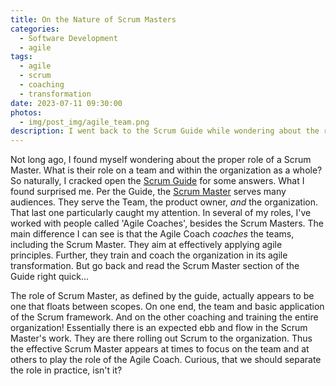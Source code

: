```yaml
---
title: On the Nature of Scrum Masters
categories:
  - Software Development
  - agile
tags:
  - agile
  - scrum
  - coaching
  - transformation
date: 2023-07-11 09:30:00
photos: 
  - img/post_img/agile_team.png
description: I went back to the Scrum Guide while wondering about the role of a Scrum Master, and I discovered something surprising.
---
```

Not long ago, I found myself wondering about the proper role of a Scrum Master. What is their role on a team and within the organization as a whole? So naturally, I cracked open the [Scrum Guide](https://scrumguides.org/scrum-guide.html) for some answers. What I found surprised me. Per the Guide, the [Scrum Master](https://scrumguides.org/scrum-guide.html#scrum-master) serves many audiences. They serve the Team, the product owner, _and_ the organization. That last one particularly caught my attention. In several of my roles, I've worked with people called 'Agile Coaches', besides the Scrum Masters. The main difference I can see is that the Agile Coach _coaches_ the teams, including the Scrum Master. They aim at effectively applying agile principles. Further, they train and coach the organization in its agile transformation. But go back and read the Scrum Master section of the Guide right quick... 

The role of Scrum Master, as defined by the guide, actually appears to be one that floats between scopes. On one end, the team and basic application of the Scrum framework. And on the other coaching and training the entire organization! Essentially there is an expected ebb and flow in the Scrum Master's work. They are there rolling out Scrum to the organization. Thus the effective Scrum Master appears at times to focus on the team and at others to play the role of the Agile Coach. Curious, that we should separate the role in practice, isn't it?
